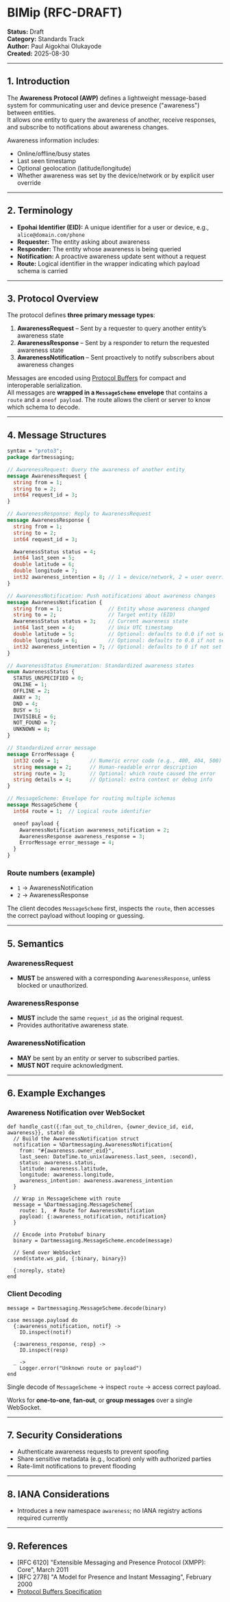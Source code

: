 # BIMip (RFC-DRAFT)

**Status:** Draft  
**Category:** Standards Track  
**Author:** Paul Aigokhai Olukayode  
**Created:** 2025-08-30

---

## 1. Introduction

The **Awareness Protocol (AWP)** defines a lightweight message-based system for communicating user and device presence ("awareness") between entities.  
It allows one entity to query the awareness of another, receive responses, and subscribe to notifications about awareness changes.

Awareness information includes:

- Online/offline/busy states
- Last seen timestamp
- Optional geolocation (latitude/longitude)
- Whether awareness was set by the device/network or by explicit user override

---

## 2. Terminology

- **Epohai Identifier (EID):** A unique identifier for a user or device, e.g., `alice@domain.com/phone`
- **Requester:** The entity asking about awareness
- **Responder:** The entity whose awareness is being queried
- **Notification:** A proactive awareness update sent without a request
- **Route:** Logical identifier in the wrapper indicating which payload schema is carried

---

## 3. Protocol Overview

The protocol defines **three primary message types**:

1. **AwarenessRequest** – Sent by a requester to query another entity’s awareness state
2. **AwarenessResponse** – Sent by a responder to return the requested awareness state
3. **AwarenessNotification** – Sent proactively to notify subscribers about awareness changes

Messages are encoded using [Protocol Buffers](https://developers.google.com/protocol-buffers) for compact and interoperable serialization.  
All messages are **wrapped in a `MessageScheme` envelope** that contains a `route` and a `oneof payload`. The route allows the client or server to know which schema to decode.

---

## 4. Message Structures

```proto
syntax = "proto3";
package dartmessaging;

// AwarenessRequest: Query the awareness of another entity
message AwarenessRequest {
  string from = 1;
  string to = 2;
  int64 request_id = 3;
}

// AwarenessResponse: Reply to AwarenessRequest
message AwarenessResponse {
  string from = 1;
  string to = 2;
  int64 request_id = 3;

  AwarenessStatus status = 4;
  int64 last_seen = 5;
  double latitude = 6;
  double longitude = 7;
  int32 awareness_intention = 8; // 1 = device/network, 2 = user override
}

// AwarenessNotification: Push notifications about awareness changes
message AwarenessNotification {
  string from = 1;               // Entity whose awareness changed
  string to = 2;                 // Target entity (EID)
  AwarenessStatus status = 3;    // Current awareness state
  int64 last_seen = 4;           // Unix UTC timestamp
  double latitude = 5;           // Optional: defaults to 0.0 if not set
  double longitude = 6;          // Optional: defaults to 0.0 if not set
  int32 awareness_intention = 7; // Optional: defaults to 0 if not set
}

// AwarenessStatus Enumeration: Standardized awareness states
enum AwarenessStatus {
  STATUS_UNSPECIFIED = 0;
  ONLINE = 1;
  OFFLINE = 2;
  AWAY = 3;
  DND = 4;
  BUSY = 5;
  INVISIBLE = 6;
  NOT_FOUND = 7;
  UNKNOWN = 8;
}

// Standardized error message
message ErrorMessage {
  int32 code = 1;          // Numeric error code (e.g., 400, 404, 500)
  string message = 2;      // Human-readable error description
  string route = 3;        // Optional: which route caused the error
  string details = 4;      // Optional: extra context or debug info
}

// MessageScheme: Envelope for routing multiple schemas
message MessageScheme {
  int64 route = 1;  // Logical route identifier

  oneof payload {
    AwarenessNotification awareness_notification = 2;
    AwarenessResponse awareness_response = 3;
    ErrorMessage error_message = 4;
  }
}
```

### Route numbers (example)

- `1` → AwarenessNotification
- `2` → AwarenessResponse

The client decodes `MessageScheme` first, inspects the `route`, then accesses the correct payload without looping or guessing.

---

## 5. Semantics

### AwarenessRequest

- **MUST** be answered with a corresponding `AwarenessResponse`, unless blocked or unauthorized.

### AwarenessResponse

- **MUST** include the same `request_id` as the original request.
- Provides authoritative awareness state.

### AwarenessNotification

- **MAY** be sent by an entity or server to subscribed parties.
- **MUST NOT** require acknowledgment.

---

## 6. Example Exchanges

### Awareness Notification over WebSocket

```
def handle_cast({:fan_out_to_children, {owner_device_id, eid, awareness}}, state) do
  // Build the AwarenessNotification struct
  notification = %Dartmessaging.AwarenessNotification{
    from: "#{awareness.owner_eid}",
    last_seen: DateTime.to_unix(awareness.last_seen, :second),
    status: awareness.status,
    latitude: awareness.latitude,
    longitude: awareness.longitude,
    awareness_intention: awareness.awareness_intention
  }

  // Wrap in MessageScheme with route
  message = %Dartmessaging.MessageScheme{
    route: 1,  # Route for AwarenessNotification
    payload: {:awareness_notification, notification}
  }

  // Encode into Protobuf binary
  binary = Dartmessaging.MessageScheme.encode(message)

  // Send over WebSocket
  send(state.ws_pid, {:binary, binary})

  {:noreply, state}
end
```

### Client Decoding

```
message = Dartmessaging.MessageScheme.decode(binary)

case message.payload do
  {:awareness_notification, notif} ->
    IO.inspect(notif)

  {:awareness_response, resp} ->
    IO.inspect(resp)

  _ ->
    Logger.error("Unknown route or payload")
end

```

Single decode of `MessageScheme` → inspect `route` → access correct payload.

Works for **one-to-one**, **fan-out**, or **group messages** over a single WebSocket.

---

## 7. Security Considerations

- Authenticate awareness requests to prevent spoofing
- Share sensitive metadata (e.g., location) only with authorized parties
- Rate-limit notifications to prevent flooding

---

## 8. IANA Considerations

- Introduces a new namespace `awareness`; no IANA registry actions required currently

---

## 9. References

- [RFC 6120] "Extensible Messaging and Presence Protocol (XMPP): Core", March 2011
- [RFC 2778] "A Model for Presence and Instant Messaging", February 2000
- [Protocol Buffers Specification](https://developers.google.com/protocol-buffers)
